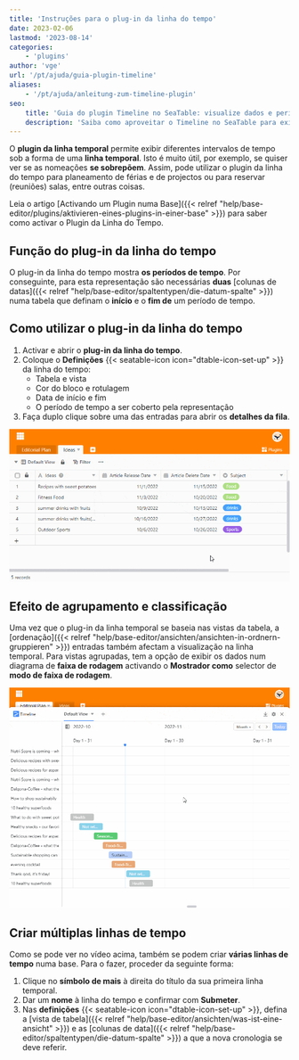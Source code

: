 ```yaml
---
title: 'Instruções para o plug-in da linha do tempo'
date: 2023-02-06
lastmod: '2023-08-14'
categories:
    - 'plugins'
author: 'vge'
url: '/pt/ajuda/guia-plugin-timeline'
aliases:
    - '/pt/ajuda/anleitung-zum-timeline-plugin'
seo:
    title: 'Guia do plugin Timeline no SeaTable: visualize dados e periodos em linha do tempo'
    description: 'Saiba como aproveitar o Timeline no SeaTable para exibir eventos como linha do tempo, organizar tarefas e gerenciar recursos com clareza na visualização.'
---
```


O **plugin da linha temporal** permite exibir diferentes intervalos de tempo sob a forma de uma **linha temporal**. Isto é muito útil, por exemplo, se quiser ver se as nomeações **se sobrepõem**. Assim, pode utilizar o plugin da linha do tempo para planeamento de férias e de projectos ou para reservar (reuniões) salas, entre outras coisas.

Leia o artigo [Activando um Plugin numa Base]({{< relref "help/base-editor/plugins/aktivieren-eines-plugins-in-einer-base" >}}) para saber como activar o Plugin da Linha do Tempo.

## Função do plug-in da linha do tempo

O plug-in da linha do tempo mostra **os períodos de tempo**. Por conseguinte, para esta representação são necessárias **duas** [colunas de datas]({{< relref "help/base-editor/spaltentypen/die-datum-spalte" >}}) numa tabela que definam o **início** e o **fim de** um período de tempo.

## Como utilizar o plug-in da linha do tempo

1. Activar e abrir o **plug-in da linha do tempo**.
2. Coloque o **Definições** {{< seatable-icon icon="dtable-icon-set-up" >}} da linha do tempo:
    - Tabela e vista
    - Cor do bloco e rotulagem
    - Data de início e fim
    - O período de tempo a ser coberto pela representação
3. Faça duplo clique sobre uma das entradas para abrir os **detalhes da fila**.

![](images/timeline-plugin.gif)

## Efeito de agrupamento e classificação

Uma vez que o plug-in da linha temporal se baseia nas vistas da tabela, a [ordenação]({{< relref "help/base-editor/ansichten/ansichten-in-ordnern-gruppieren" >}}) entradas também afectam a visualização na linha temporal. Para vistas agrupadas, tem a opção de exibir os dados num diagrama de **faixa de rodagem** activando o **Mostrador como** selector de **modo de faixa de rodagem**.

![Agrupamento de Plugin da Linha do Tempo](images/timeline-plugingroup-3.gif)

## Criar múltiplas linhas de tempo

Como se pode ver no vídeo acima, também se podem criar **várias linhas de tempo** numa base. Para o fazer, proceder da seguinte forma:

1. Clique no **símbolo de mais** à direita do título da sua primeira linha temporal.
2. Dar um **nome** à linha do tempo e confirmar com **Submeter**.
3. Nas **definições** {{< seatable-icon icon="dtable-icon-set-up" >}}, defina a [vista de tabela]({{< relref "help/base-editor/ansichten/was-ist-eine-ansicht" >}}) e as [colunas de data]({{< relref "help/base-editor/spaltentypen/die-datum-spalte" >}}) a que a nova cronologia se deve referir.
